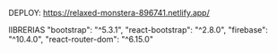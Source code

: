DEPLOY:  https://relaxed-monstera-896741.netlify.app/

lIBRERIAS
"bootstrap": "^5.3.1",
"react-bootstrap": "^2.8.0",
"firebase": "^10.4.0",
"react-router-dom": "^6.15.0"
